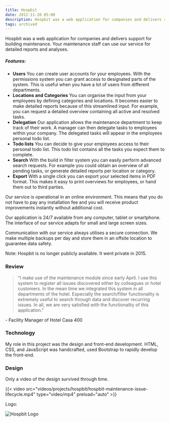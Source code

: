 ```yaml
---
title: Hospbit
date: 2012-11-20 05:00
description: Hospbit was a web application for companies and delivers support for building maintenance. Your maintenance staff can use our service for detailed reports and analyses.
tags: archived
---
```


Hospbit was a web application for companies and delivers support for building maintenance. Your maintenance staff can use our service for detailed reports and analyses.


##### Features:

- **Users** You can create user accounts for your employees. With the permissions system you can grant access to designated parts of the system. This is useful when you have a lot of users from different departments.
- **Locations and Categories** You can organise the input from your employees by defining categories and locations. It becomes easier to make detailed reports because of this streamlined input. For example, you can request a detailed overview containing all active and resolved tasks.
- **Delegation** Our application allows the maintenance department to keep track of their work. A manager can then delegate tasks to employees within your company. The delegated tasks will appear in the employees personal todo list.
- **Todo lists** You can decide to give your employees access to their personal todo list. This todo list contains all the tasks you expect them to complete.
- **Search** With the build in filter system you can easily perform advanced search requests. For example you could obtain an overview of all pending tasks, or generate detailed reports per location or category.
- **Export** With a single click you can export your selected items in PDF format. This makes it easy to print overviews for employees, or hand them out to third parties.


Our service is operational in an online environment. This means that you do not have to pay any installation fee and you will receive product improvements instantly without additional cost.

Our application is 24/7 available from any computer, tablet or smartphone. The interface of our service adapts for small and large screen sizes.

Communication with our service always utilises a secure connection. We make multiple backups per day and store them in an offsite location to guarantee data safety.


Note: Hospbit is no longer publicly available. It went private in 2015.


### Review
> "I make use of the maintenance module since early April. I use this system to register all issues discovered either by colleagues or hotel customers. In the mean time we integrated this system in all departments of the hotel. Especially the search/filter functionality is extremely useful to search through data and discover recurring issues. In all, we are very satisfied with the functionality of this application."

_-_ Facility Manager of Hotel Casa 400


### Technology
My role in this project was the design and front-end development. HTML, CSS, and JavaScript was handcrafted, used Bootstrap to rapidly develop the front-end.

### Design

Only a video of the design survived through time.

{{< video src="videos/projects/hospbit/hospbit-maintenance-issue-lifecycle.mp4" type="video/mp4" preload="auto" >}}


Logo:

![Hospbit Logo](images/projects/hospbit/hospbit_logo.png "Hospbit Logo")
